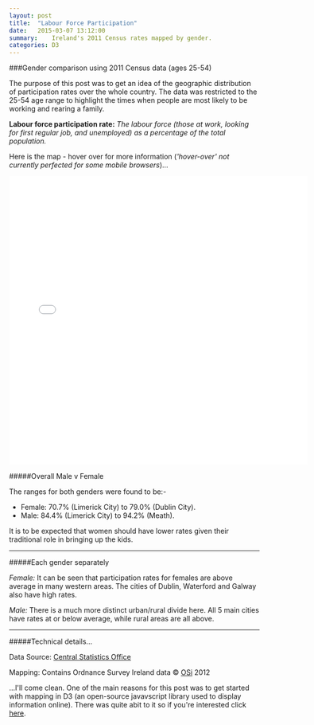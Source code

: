 ```yaml
---
layout: post
title:  "Labour Force Participation"
date:   2015-03-07 13:12:00
summary:    Ireland's 2011 Census rates mapped by gender.
categories: D3
---
```


###Gender comparison using 2011 Census data (ages 25-54)

The purpose of this post was to get an idea of the geographic distribution of participation rates over the whole country. The data was restricted to the 25-54 age range to highlight the times when people are most likely to be working and rearing a family.  

__Labour force participation rate:__ _The labour force (those at work, looking for first regular job, and unemployed) as a percentage of the total population._

Here is the map - hover over for more information (_'hover-over' not currently perfected for some mobile browsers_)...

<iframe src="{{ site.baseurl }}{{ post.url }}/LFPR2011_d3choro.html" width="600" height="580" marginwidth="0" marginheight="0" scrolling="no" frameBorder="0"></iframe>

#####Overall Male v Female

The ranges for both genders were found to be:-

- Female: 70.7% (Limerick City) to 79.0% (Dublin City).
- Male: 84.4% (Limerick City) to 94.2% (Meath).

It is to be expected that women should have lower rates given their traditional role in bringing up the kids.

---

#####Each gender separately

_Female:_ It can be seen that participation rates for females are above average in many western areas. The cities of Dublin, Waterford and Galway also have high rates.

_Male:_ There is a much more distinct urban/rural divide here. All 5 main cities have rates at or below average, while rural areas are all above.

---

#####Technical details...

Data Source: [Central Statistics Office](http://www.cso.ie)

Mapping: Contains Ordnance Survey Ireland data © [OSi](http://www.osi.ie) 2012

...I'll come clean. One of the main reasons for this post was to get started with mapping in D3 (an open-source javavscript library used to display information online). There was quite abit to it so if you're interested click [here](https://github.com/prockley).